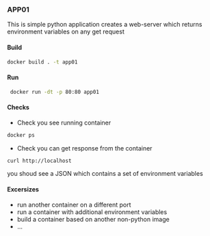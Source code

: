 ### APP01

This is simple python application creates a web-server which returns environment variables on any get request

#### Build

``` bash
docker build . -t app01
```

#### Run

``` bash
 docker run -dt -p 80:80 app01
```
#### Checks

- Check you see running container

``` bash
docker ps
```

- Check you can get response from the container

``` bash
curl http://localhost
```

you shoud see a JSON which contains a set of environment variables


#### Excersizes


- run another container on a different port
- run a container with additional environment variables
- build a container based on another non-python image
- ...

